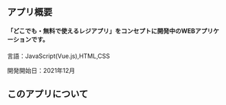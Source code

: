 <h2>アプリ概要</h2>
<h4>「どこでも・無料で使えるレジアプリ」をコンセプトに開発中のWEBアプリケーションです。</h4>
<p>言語：JavaScript(Vue.js),HTML,CSS<p>
<p>開発開始日：2021年12月</p>

<h2>このアプリについて</h2>
